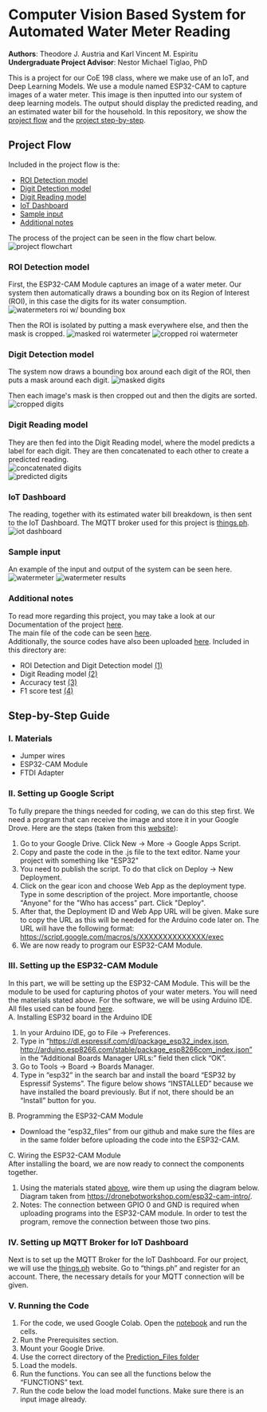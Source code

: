 # Computer Vision Based System for Automated Water Meter Reading  

**Authors**: Theodore J. Austria and Karl Vincent M. Espiritu  
**Undergraduate Project Advisor**: Nestor Michael Tiglao, PhD  
  
This is a project for our CoE 198 class, where we make use of an IoT, and Deep Learning Models. We use a module named ESP32-CAM to capture images of a water meter. This image is then inputted into our system of deep learning models. The output should display the predicted reading, and an estimated water bill for the household. In this repository, we show the [project flow](https://github.com/espiritukarl/CoE-198#project-flow) and the [project step-by-step](https://github.com/espiritukarl/CoE-198#step-by-step-guide).
  
## Project Flow
Included in the project flow is the:
- [ROI Detection model](https://github.com/espiritukarl/CoE-198#roi-detection-model)
- [Digit Detection model](https://github.com/espiritukarl/CoE-198#digit-detection-model)
- [Digit Reading model](https://github.com/espiritukarl/CoE-198#digit-reading-model)
- [IoT Dashboard](https://github.com/espiritukarl/CoE-198#iot-dashboard)
- [Sample input](https://github.com/espiritukarl/CoE-198#sample-input)
- [Additional notes](https://github.com/espiritukarl/CoE-198#additional-notes)  

The process of the project can be seen in the flow chart below.  
![project flowchart](https://github.com/espiritukarl/CoE-198/blob/main/images/flowchart.png?raw=true)   
  
### ROI Detection model
First, the ESP32-CAM Module captures an image of a water meter. Our system then automatically draws a bounding box on its Region of Interest (ROI), in this case the digits for its water consumption. ![watermeters roi w/ bounding box](https://github.com/espiritukarl/CoE-198/blob/main/images/boundingbox_automated.PNG?raw=true)
  
Then the ROI is isolated by putting a mask everywhere else, and then the mask is cropped. ![masked roi watermeter](https://github.com/espiritukarl/CoE-198/blob/main/images/roi_masked.PNG?raw=true) ![cropped roi watermeter](https://github.com/espiritukarl/CoE-198/blob/main/images/roi_cropped.PNG?raw=true)
 
### Digit Detection model
The system now draws a bounding box around each digit of the ROI, then puts a mask around each digit. ![masked digits](https://github.com/espiritukarl/CoE-198/blob/main/images/digits_masked.PNG?raw=true)
  
Then each image's mask is then cropped out and then the digits are sorted.  
![cropped digits](https://github.com/espiritukarl/CoE-198/blob/main/images/digits_cropped.PNG?raw=true)
  
### Digit Reading model
They are then fed into the Digit Reading model, where the model predicts a label for each digit. They are then concatenated to each other to create a predicted reading.  
![concatenated digits](https://github.com/espiritukarl/CoE-198/blob/main/images/digits_final.PNG?raw=true)  
![predicted digits](https://github.com/espiritukarl/CoE-198/blob/main/images/predicted_digits.png)
  
### IoT Dashboard
The reading, together with its estimated water bill breakdown, is then sent to the IoT Dashboard. The MQTT broker used for this project is [things.ph](https://things.ph/). ![iot dashboard](https://github.com/espiritukarl/CoE-198/blob/main/images/iot_dashboard.PNG?raw=true)
  
### Sample input
An example of the input and output of the system can be seen here.  
![watermeter](https://github.com/espiritukarl/CoE-198/blob/main/images/watermeter.jpg?raw=true) ![watermeter results](https://github.com/espiritukarl/CoE-198/blob/main/images/watermeter_results.PNG?raw=true)
  
### Additional notes
To read more regarding this project, you may take a look at our Documentation of the project [here](https://github.com/espiritukarl/CoE-198/blob/main/Final%20Documentation.pdf).  
The main file of the code can be seen [here](https://github.com/espiritukarl/CoE-198/blob/main/watermeter_prediction.ipynb).  
Additionally, the source codes have also been uploaded [here](https://github.com/espiritukarl/CoE-198/tree/main/Source%20Codes). Included in this directory are:
- ROI Detection and Digit Detection model [(1)](https://github.com/espiritukarl/CoE-198/blob/main/Source%20Codes/Train_Mask_RCNN.ipynb)
- Digit Reading model [(2)](https://github.com/espiritukarl/CoE-198/blob/main/Source%20Codes/Train%20-%20Digit%20Reading.ipynb)
- Accuracy test [(3)](https://github.com/espiritukarl/CoE-198/blob/main/Source%20Codes/Accuracy.ipynb)
- F1 score test [(4)](https://github.com/espiritukarl/CoE-198/blob/main/Source%20Codes/F1%20Score.ipynb)

## Step-by-Step Guide

### I. Materials
- Jumper wires  
- ESP32-CAM Module  
- FTDI Adapter  

### II. Setting up Google Script
To fully prepare the things needed for coding, we can do this step first. We need a program that can receive the image and store it in your Google Drove. Here are the steps (taken from this [website](https://www.gsampallo.com/2019/10/13/esp32-cam-subir-fotos-a-google-drive/)):  
1. Go to your Google Drive. Click New -> More -> Google Apps Script.
2. Copy and paste the code in the .js file to the text editor. Name your project with something like "ESP32"
3. You need to publish the script. To do that click on Deploy -> New Deployment.
4. Click on the gear icon and choose Web App as the deployment type. Type in some description of the project. More importantle, choose "Anyone" for the "Who has access" part. Click "Deploy".
5. After that, the Deployment ID and Web App URL will be given. Make sure to copy the URL as this will be needed for the Arduino code later on. The URL will have the following format: https://script.google.com/macros/s/XXXXXXXXXXXXXX/exec
6. We are now ready to program our ESP32-CAM Module.

### III. Setting up the ESP32-CAM Module
In this part, we will be setting up the ESP32-CAM Module. This will be the module to be used for capturing photos of your water meters. You will need the materials stated above. For the software, we will be using Arduino IDE. All files used can be found [here](https://github.com/espiritukarl/CoE-198/tree/main/ESP32_Files).  
A. Installing ESP32 board in the Arduino IDE
1. In your Arduino IDE, go to File -> Preferences.
2. Type in “https://dl.espressif.com/dl/package_esp32_index.json, http://arduino.esp8266.com/stable/package_esp8266com_index.json” in the “Additional Boards Manager URLs:” field then click “OK”. 
3. Go to Tools -> Board -> Boards Manager.
4. Type in “esp32” in the search bar and install the board “ESP32 by Espressif Systems”. The figure below shows “INSTALLED” because we have installed the board previously. But if not, there should be an “Install” button for you.
  
B. Programming the ESP32-CAM Module  
- Download the “esp32_files” from our github and make sure the files are in the same folder before uploading the code into the ESP32-CAM.
  
C. Wiring the ESP32-CAM Module  
After installing the board, we are now ready to connect the components together.
1. Using the materials stated [above](https://github.com/espiritukarl/CoE-198#i-materials), wire them up using the diagram below. Diagram taken from https://dronebotworkshop.com/esp32-cam-intro/. 
2. Notes: The connection between GPIO 0 and GND is required when uploading programs into the ESP32-CAM module. In order to test the program, remove the connection between those two pins.

### IV. Setting up MQTT Broker for IoT Dashboard  
Next is to set up the MQTT Broker for the IoT Dashboard. For our project, we will use the [things.ph](https://things.ph/) website. Go to “things.ph” and register for an account. There, the necessary details for your MQTT connection will be given.

### V. Running the Code
1. For the code, we used Google Colab. Open the [notebook](https://github.com/espiritukarl/CoE-198/blob/main/watermeter_prediction.ipynb) and run the cells.
2. Run the Prerequisites section.
3. Mount your Google Drive.
4. Use the correct directory of the [Prediction_Files folder](https://github.com/espiritukarl/CoE-198/tree/main/Prediction_Files)
5. Load the models.
6. Run the functions. You can see all the functions below the “FUNCTIONS” text.
7. Run the code below the load model functions. Make sure there is an input image already.
